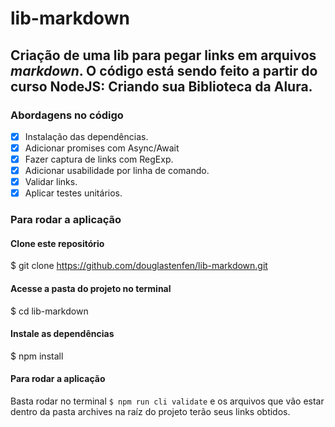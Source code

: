 # lib-markdown

## Criação de uma lib para pegar links em arquivos _markdown_. O código está sendo feito a partir do curso **NodeJS: Criando sua Biblioteca** da **Alura**.

### Abordagens no código

- [x] Instalação das dependências.
- [x] Adicionar promises com Async/Await
- [x] Fazer captura de links com RegExp.
- [x] Adicionar usabilidade por linha de comando.
- [x] Validar links.
- [x] Aplicar testes unitários.

### Para rodar a aplicação

#### Clone este repositório
$ git clone <https://github.com/douglastenfen/lib-markdown.git>

#### Acesse a pasta do projeto no terminal
$ cd lib-markdown

#### Instale as dependências
$ npm install

#### Para rodar a aplicação
Basta rodar no terminal `$ npm run cli validate` e os arquivos que vão estar dentro da pasta archives na raíz do projeto terão seus links obtidos.
